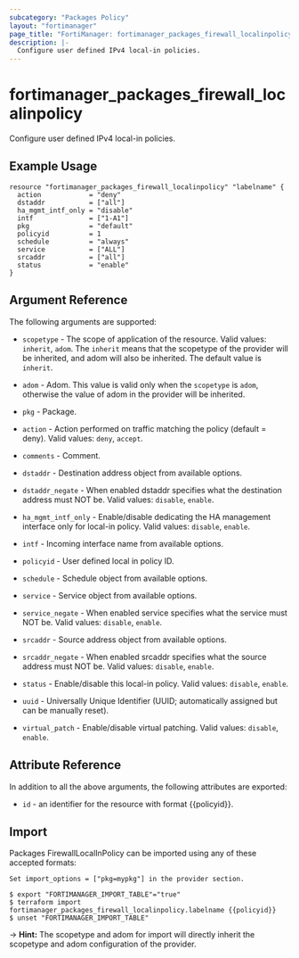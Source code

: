 ```yaml
---
subcategory: "Packages Policy"
layout: "fortimanager"
page_title: "FortiManager: fortimanager_packages_firewall_localinpolicy"
description: |-
  Configure user defined IPv4 local-in policies.
---
```


# fortimanager_packages_firewall_localinpolicy
Configure user defined IPv4 local-in policies.

## Example Usage

```hcl
resource "fortimanager_packages_firewall_localinpolicy" "labelname" {
  action            = "deny"
  dstaddr           = ["all"]
  ha_mgmt_intf_only = "disable"
  intf              = ["1-A1"]
  pkg               = "default"
  policyid          = 1
  schedule          = "always"
  service           = ["ALL"]
  srcaddr           = ["all"]
  status            = "enable"
}
```

## Argument Reference


The following arguments are supported:

* `scopetype` - The scope of application of the resource. Valid values: `inherit`, `adom`. The `inherit` means that the scopetype of the provider will be inherited, and adom will also be inherited. The default value is `inherit`.
* `adom` - Adom. This value is valid only when the `scopetype` is `adom`, otherwise the value of adom in the provider will be inherited.
* `pkg` - Package.

* `action` - Action performed on traffic matching the policy (default = deny). Valid values: `deny`, `accept`.

* `comments` - Comment.
* `dstaddr` - Destination address object from available options.
* `dstaddr_negate` - When enabled dstaddr specifies what the destination address must NOT be. Valid values: `disable`, `enable`.

* `ha_mgmt_intf_only` - Enable/disable dedicating the HA management interface only for local-in policy. Valid values: `disable`, `enable`.

* `intf` - Incoming interface name from available options.
* `policyid` - User defined local in policy ID.
* `schedule` - Schedule object from available options.
* `service` - Service object from available options.
* `service_negate` - When enabled service specifies what the service must NOT be. Valid values: `disable`, `enable`.

* `srcaddr` - Source address object from available options.
* `srcaddr_negate` - When enabled srcaddr specifies what the source address must NOT be. Valid values: `disable`, `enable`.

* `status` - Enable/disable this local-in policy. Valid values: `disable`, `enable`.

* `uuid` - Universally Unique Identifier (UUID; automatically assigned but can be manually reset).
* `virtual_patch` - Enable/disable virtual patching. Valid values: `disable`, `enable`.



## Attribute Reference

In addition to all the above arguments, the following attributes are exported:
* `id` - an identifier for the resource with format {{policyid}}.

## Import

Packages FirewallLocalInPolicy can be imported using any of these accepted formats:
```
Set import_options = ["pkg=mypkg"] in the provider section.

$ export "FORTIMANAGER_IMPORT_TABLE"="true"
$ terraform import fortimanager_packages_firewall_localinpolicy.labelname {{policyid}}
$ unset "FORTIMANAGER_IMPORT_TABLE"
```
-> **Hint:** The scopetype and adom for import will directly inherit the scopetype and adom configuration of the provider.
